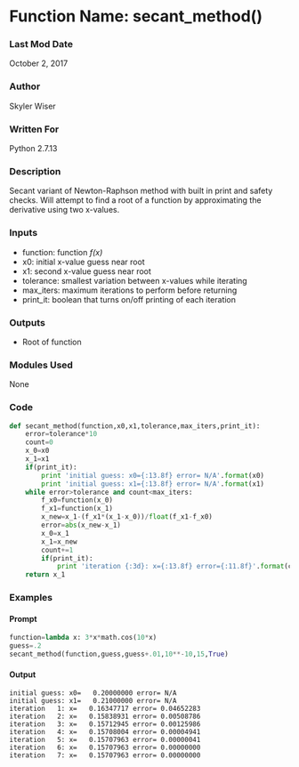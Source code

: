 # Function Name: secant_method()

### Last Mod Date
October 2, 2017
### Author
Skyler Wiser
### Written For
Python 2.7.13
### Description
Secant variant of Newton-Raphson method with built in print and safety checks. Will attempt to find a root of a function by approximating the derivative using two x-values.
### Inputs

* function: function *f(x)*
* x0: initial x-value guess near root
* x1: second x-value guess near root
* tolerance: smallest variation between x-values while iterating
* max_iters: maximum iterations to perform before returning
* print_it: boolean that turns on/off printing of each iteration

### Outputs

* Root of function

### Modules Used
None
### Code

```python
def secant_method(function,x0,x1,tolerance,max_iters,print_it):
    error=tolerance*10
    count=0
    x_0=x0
    x_1=x1
    if(print_it):
        print 'initial guess: x0={:13.8f} error= N/A'.format(x0)
        print 'initial guess: x1={:13.8f} error= N/A'.format(x1)
    while error>tolerance and count<max_iters:
        f_x0=function(x_0)
        f_x1=function(x_1)
        x_new=x_1-(f_x1*(x_1-x_0))/float(f_x1-f_x0)
        error=abs(x_new-x_1)
        x_0=x_1
        x_1=x_new
        count+=1
        if(print_it):
            print 'iteration {:3d}: x={:13.8f} error={:11.8f}'.format(count,x_1,error)
    return x_1
```

### Examples
#### Prompt

```python
function=lambda x: 3*x*math.cos(10*x)
guess=.2
secant_method(function,guess,guess+.01,10**-10,15,True)
```

#### Output

```
initial guess: x0=   0.20000000 error= N/A
initial guess: x1=   0.21000000 error= N/A
iteration   1: x=   0.16347717 error= 0.04652283
iteration   2: x=   0.15838931 error= 0.00508786
iteration   3: x=   0.15712945 error= 0.00125986
iteration   4: x=   0.15708004 error= 0.00004941
iteration   5: x=   0.15707963 error= 0.00000041
iteration   6: x=   0.15707963 error= 0.00000000
iteration   7: x=   0.15707963 error= 0.00000000
```
